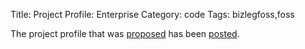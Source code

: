 Title: Project Profile: Enterprise
Category: code
Tags: bizlegfoss,foss

The project profile that was [proposed][proposal] has been [posted][presentation].

[proposal]: |filename|/2015/03/05-profile-proposal-enterprise.md
[presentation]: http://msoucy.github.io/bizleg-profiles/profile0
